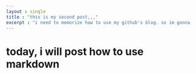 ```yaml
---
layout : single
title : "this is my second post,,,"
excerpt : "i need to memorize how to use my github's blog. so im gonna post description about using github's blog
---
```


# today, i will post how to use markdown
